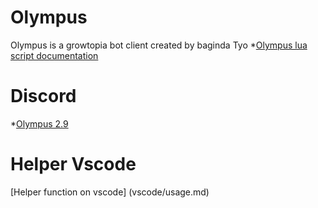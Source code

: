 # Olympus
Olympus is a growtopia bot client created by baginda Tyo
*[Olympus lua script documentation](Olympus/main.md)

# Discord

*[Olympus 2.9](https://discord.gg/olympusmultibot)

# Helper Vscode
[Helper function on vscode] (vscode/usage.md)
